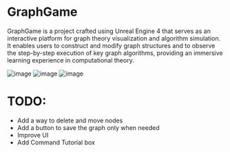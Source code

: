 # GraphGame

GraphGame is a project crafted using Unreal Engine 4 that serves as an interactive platform for graph theory visualization and algorithm simulation. It enables users to construct and modify graph structures and to observe the step-by-step execution of key graph algorithms, providing an immersive learning experience in computational theory.

![image](https://github.com/enomis101/GraphGame/assets/66433073/8e452fad-5b5b-4e3d-91b5-974aa9745680)
![image](https://github.com/enomis101/GraphGame/assets/66433073/5ffdb285-0966-431b-a2a5-6279ea42209d)
![image](https://github.com/enomis101/GraphGame/assets/66433073/8d30892b-79a0-483d-913a-1efebc6732ee)



# TODO:
- Add a way to delete and move nodes
- Add a button to save the graph only when needed
- Improve UI
- Add Command Tutorial box
